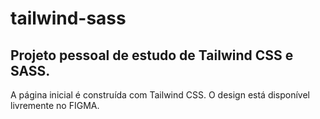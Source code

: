 # tailwind-sass

## Projeto pessoal de estudo de Tailwind CSS e SASS.

A página inicial é construída com Tailwind CSS. O design está disponível livremente no FIGMA.
